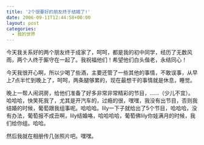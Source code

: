 ```yaml
---
title: '2个很要好的朋友终于结婚了!'
date: 2006-09-11T12:44:58+00:00
layout: post
categories:
  - 我的世界
---
```


今天我关系好的两个朋友终于成家了，呵呵，都是我的初中同学，经历了无数风雨，两个人终于厮守在一起了。我祝福他们！希望他们白头偕老，永结同心！

今天我很开心啊，所以少喝了些酒，主要还管了一些其他的事情，不敢误事，从早上7点半忙到晚上了，呵呵，两条腿够累的，现在最想干的事情就是休息，睡觉。

晚上一帮人闹洞房，给他们准备了好多非常非常精彩的节目，……（少儿不宜）。哈哈哈，快笑死我了，尤其是开汽车的，过瘾的很，嘿嘿，我没有出节目，否则我结婚的时候，葡萄跟我组事呢。哈哈哈。lily一下子就给出了5个节目，哈哈哈，没有办法，葡萄报不成丑啊，lily结婚咯，哈哈哈哈，葡萄佛lily你娃满月的时候，我们给你组。哈哈。

然后我就在相册传几张照片吧。嘿嘿。